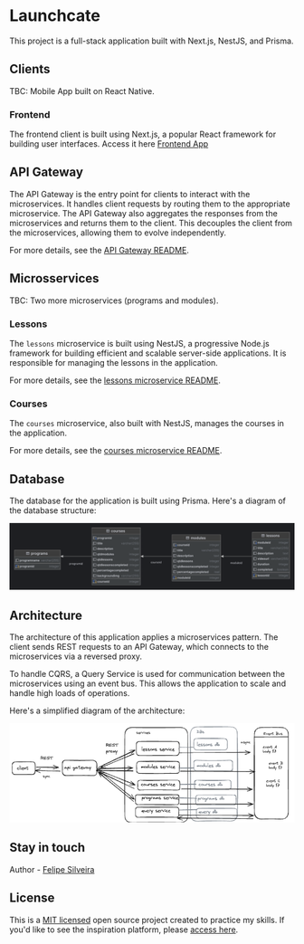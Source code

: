 # Launchcate

This project is a full-stack application built with Next.js, NestJS, and Prisma.

## Clients
TBC: Mobile App built on React Native.

### Frontend

The frontend client is built using Next.js, a popular React framework for building user interfaces. Access it here [Frontend App](https://educate-z5y4.vercel.app/)

## API Gateway

The API Gateway is the entry point for clients to interact with the microservices. It handles client requests by routing them to the appropriate microservice. The API Gateway also aggregates the responses from the microservices and returns them to the client. This decouples the client from the microservices, allowing them to evolve independently. 

For more details, see the [API Gateway README](./backend/api-gateway/README.md).

## Microsservices
TBC: Two more microservices (programs and modules).

### Lessons

The `lessons` microservice is built using NestJS, a progressive Node.js framework for building efficient and scalable server-side applications. It is responsible for managing the lessons in the application. 

For more details, see the [lessons microservice README](./backend/services/lessons/README.md).

### Courses

The `courses` microservice, also built with NestJS, manages the courses in the application. 

For more details, see the [courses microservice README](backend/services/courses/README.md).


## Database

The database for the application is built using Prisma. Here's a diagram of the database structure:

![Database Diagram](./educate-db.png)

## Architecture
The architecture of this application applies a microservices pattern. The client sends REST requests to an API Gateway, which connects to the microservices via a reversed proxy. 

To handle CQRS, a Query Service is used for communication between the microservices using an event bus. This allows the application to scale and handle high loads of operations.

Here's a simplified diagram of the architecture:

![Architecture Diagram](./educate-arch.png)

## Stay in touch

Author - [Felipe Silveira](https://github.com/sziafs)

## License

This is a [MIT licensed](LICENSE) open source project created to practice my skills. If you'd like to see the inspiration platform, please [access here](https://app.digital-launchpad.com).